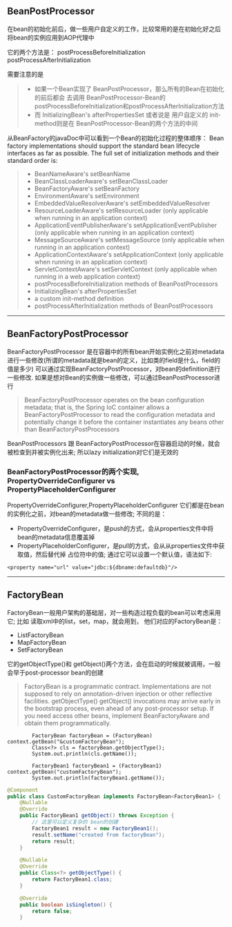 ## BeanPostProcessor
在bean的初始化前后，做一些用户自定义的工作，比较常用的是在初始化好之后将bean的实例应用到AOP代理中

它的两个方法是：
postProcessBeforeInitialization
postProcessAfterInitialization

需要注意的是
>- 如果一个Bean实现了 BeanPostProcessor，那么所有的Bean在初始化的前后都会 去调用 BeanPostProcessor-Bean的postProcessBeforeInitialization和postProcessAfterInitialization方法
>- 而 InitializingBean's afterPropertiesSet 或者说是 用户自定义的 init-method则是在 BeanPostProcessor-Bean的两个方法的中间


从BeanFactory的javaDoc中可以看到一个Bean的初始化过程的整体顺序：
Bean factory implementations should support the standard bean lifecycle interfaces as far as possible. The full set of initialization methods and their standard order is:
>- BeanNameAware's setBeanName
>- BeanClassLoaderAware's setBeanClassLoader
>- BeanFactoryAware's setBeanFactory
>- EnvironmentAware's setEnvironment
>- EmbeddedValueResolverAware's setEmbeddedValueResolver
>- ResourceLoaderAware's setResourceLoader (only applicable when running in an application context)
>- ApplicationEventPublisherAware's setApplicationEventPublisher (only applicable when running in an application context)
>- MessageSourceAware's setMessageSource (only applicable when running in an application context)
>- ApplicationContextAware's setApplicationContext (only applicable when running in an application context)
>- ServletContextAware's setServletContext (only applicable when running in a web application context)
>- postProcessBeforeInitialization methods of BeanPostProcessors
>- InitializingBean's afterPropertiesSet
>- a custom init-method definition
>- postProcessAfterInitialization methods of BeanPostProcessors

---
## BeanFactoryPostProcessor
BeanFactoryPostProcessor 是在容器中的所有bean开始实例化之前对metadata进行一些修改(所谓的metadata就是bean的定义，比如类的field是什么，field的值是多少)
可以通过实现BeanFactoryPostProcessor，对bean的definition进行一些修改. 
如果是想对Bean的实例做一些修改，可以通过BeanPostProcessor进行
>BeanFactoryPostProcessor operates on the bean configuration metadata; that is, the Spring IoC container allows a BeanFactoryPostProcessor to read the configuration metadata and potentially change it before the container instantiates any beans other than BeanFactoryPostProcessors


BeanPostProcessors 跟 BeanFactoryPostProcessor在容器启动的时候，就会被检查到并被实例化出来; 所以lazy initialization对它们是无效的
### BeanFactoryPostProcessor的两个实现, PropertyOverrideConfigurer vs PropertyPlaceholderConfigurer
PropertyOverrideConfigurer,PropertyPlaceholderConfigurer 它们都是在bean的实例化之前，对bean的metadata做一些修改; 不同的是：
- PropertyOverrideConfigurer，是push的方式，会从properties文件中将bean的metadata信息覆盖掉
- PropertyPlaceholderConfigurer，是pull的方式，会从从properties文件中获取值，然后替代掉 占位符中的值; 通过它可以设置一个默认值，语法如下: 
```
<property name="url" value="jdbc:${dbname:defaultdb}"/>
```
---
## FactoryBean
FactoryBean一般用户架构的基础层，对一些构造过程负载的bean可以考虑采用它; 比如 读取xml中的list，set，map，就会用到， 他们对应的FactoryBean是： 
- ListFactoryBean
- MapFactoryBean
- SetFactoryBean 

它的getObjectType()和 getObject()两个方法，会在启动的时候就被调用，一般会早于post-processor bean的创建
>FactoryBean is a programmatic contract. Implementations are not supposed to rely on annotation-driven injection or other reflective facilities. 
>getObjectType() getObject() invocations may arrive early in the bootstrap process, even ahead of any post-processor setup. If you need access other beans, implement BeanFactoryAware and obtain them programmatically.


```
        FactoryBean factoryBean = (FactoryBean) context.getBean("&customFactoryBean");
        Class<?> cls = factoryBean.getObjectType();
        System.out.println(cls.getName());

        FactoryBean1 factoryBean1 = (FactoryBean1) context.getBean("customFactoryBean");
        System.out.println(factoryBean1.getName());
```
```java
@Component
public class CustomFactoryBean implements FactoryBean<FactoryBean1> {
    @Nullable
    @Override
    public FactoryBean1 getObject() throws Exception {
        // 这里可以定义复杂的 bean的创建
        FactoryBean1 result = new FactoryBean1();
        result.setName("created from factoryBean");
        return result;
    }

    @Nullable
    @Override
    public Class<?> getObjectType() {
        return FactoryBean1.class;
    }

    @Override
    public boolean isSingleton() {
        return false;
    }

```